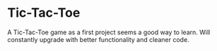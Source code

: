 # Tic-Tac-Toe
A Tic-Tac-Toe game as a first project seems a good way to learn. Will constantly upgrade with better functionality and cleaner code.
